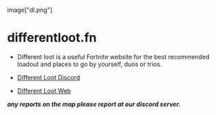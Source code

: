 image["dl.png"]
# differentloot.fn

- Different loot is a useful Fortnite website for the best recommended loadout and places to go by yourself, duos or trios.

- [Different Loot Discord](https://discord.com/invite/J6n7NY6Gt5) 
- [Different Loot Web](http://tinyurl.com/differentlootFN) 

___any reports on the map please report at our discord server.___

